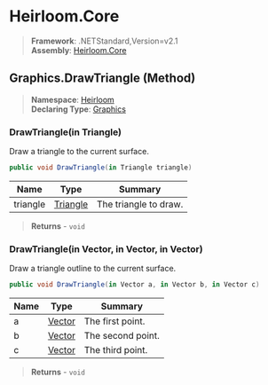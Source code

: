 # Heirloom.Core

> **Framework**: .NETStandard,Version=v2.1  
> **Assembly**: [Heirloom.Core][0]

## Graphics.DrawTriangle (Method)

> **Namespace**: [Heirloom][0]  
> **Declaring Type**: [Graphics][1]

### DrawTriangle(in Triangle)

Draw a triangle to the current surface.

```cs
public void DrawTriangle(in Triangle triangle)
```

| Name     | Type          | Summary               |
|----------|---------------|-----------------------|
| triangle | [Triangle][2] | The triangle to draw. |

> **Returns** - `void`

### DrawTriangle(in Vector, in Vector, in Vector)

Draw a triangle outline to the current surface.

```cs
public void DrawTriangle(in Vector a, in Vector b, in Vector c)
```

| Name | Type        | Summary           |
|------|-------------|-------------------|
| a    | [Vector][3] | The first point.  |
| b    | [Vector][3] | The second point. |
| c    | [Vector][3] | The third point.  |

> **Returns** - `void`

[0]: ../../../Heirloom.Core.md
[1]: ../Graphics.md
[2]: ../../Heirloom.Geometry/Triangle.md
[3]: ../Vector.md
